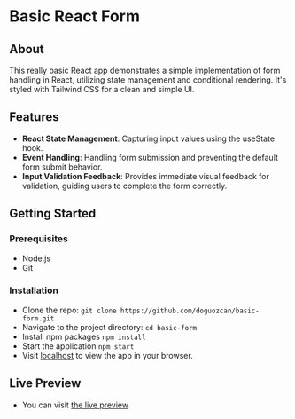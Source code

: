 # Basic React Form

## About

This really basic React app demonstrates a simple implementation of form handling in React, utilizing state management and conditional rendering. It's styled with Tailwind CSS for a clean and simple UI.

## Features

- **React State Management**: Capturing input values using the useState hook.
- **Event Handling**: Handling form submission and preventing the default form submit behavior.
- **Input Validation Feedback**: Provides immediate visual feedback for validation, guiding users to complete the form correctly.

## Getting Started

### Prerequisites

- Node.js
- Git

### Installation

- Clone the repo:
  `git clone https://github.com/doguozcan/basic-form.git`
- Navigate to the project directory:
  `cd basic-form`
- Install npm packages
  `npm install`
- Start the application
  `npm start`
- Visit <a href="http://localhost:3000">localhost</a> to view the app in your browser.

## Live Preview

- You can visit <a href="https://doguozcan.github.io/basic-form/">the live preview</a>
